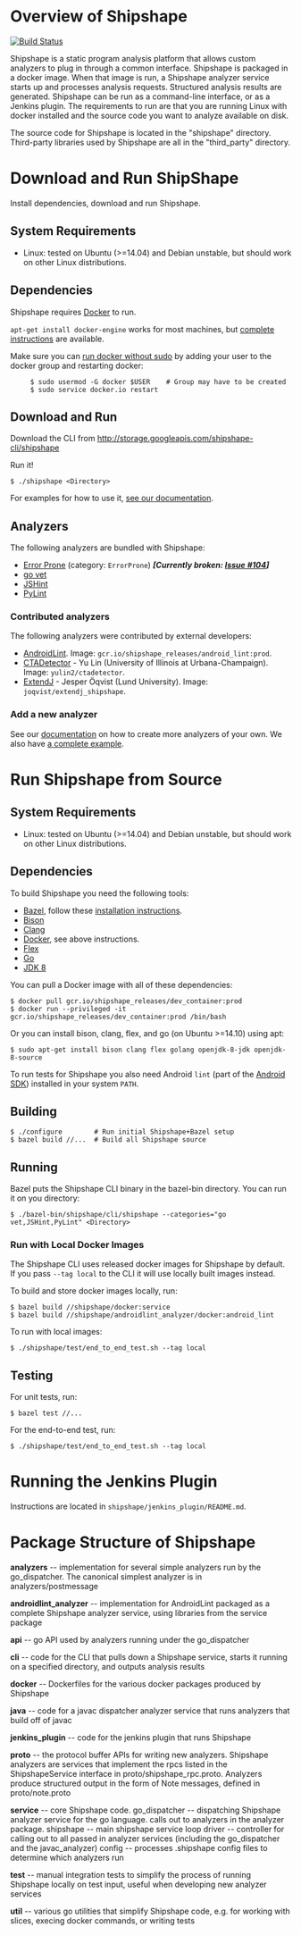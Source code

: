 # Overview of Shipshape #

[![Build Status](https://travis-ci.org/google/shipshape.svg?branch=master)](https://travis-ci.org/google/shipshape)

Shipshape is a static program analysis platform that allows custom analyzers to
plug in through a common interface. Shipshape is packaged in a docker image.
When that image is run, a Shipshape analyzer service starts up and processes
analysis requests. Structured analysis results are generated. Shipshape can be
run as a command-line interface, or as a Jenkins plugin. The requirements to run
are that you are running Linux with docker installed and the source code you want
to analyze available on disk.

The source code for Shipshape is located in the "shipshape" directory.
Third-party libraries used by Shipshape are all in the "third_party" directory.

# Download and Run ShipShape #
Install dependencies, download and run Shipshape.

## System Requirements ##
* Linux: tested on Ubuntu (>=14.04) and Debian unstable, but should work on other Linux distributions.

## Dependencies ##
Shipshape requires [Docker](https://docs.docker.com/docker/userguide/) to run.
  
  `apt-get install docker-engine` works for most machines, but [complete
  instructions](https://docs.docker.com/installation) are available.
  
  Make sure you can [run docker without sudo](https://docs.docker.com/articles/basics) by adding your user to the docker
group and restarting docker:

         $ sudo usermod -G docker $USER    # Group may have to be created
         $ sudo service docker.io restart

## Download and Run ##

Download the CLI from http://storage.googleapis.com/shipshape-cli/shipshape

Run it!

```
$ ./shipshape <Directory>
```

For examples for how to use it, [see our
documentation](https://github.com/google/shipshape/blob/master/shipshape/docs/run-cli.md).

## Analyzers ##

The following analyzers are bundled with Shipshape:

* [Error Prone](https://github.com/google/error-prone) (category: `ErrorProne`) ***[Currently broken: [Issue #104](https://github.com/google/shipshape/issues/104)]***
* [go vet](https://godoc.org/golang.org/x/tools/cmd/vet)
* [JSHint](http://www.jshint.com/)
* [PyLint](http://www.pylint.org/ )

### Contributed analyzers ###

The following analyzers were contributed by external developers:

* [AndroidLint](http://tools.android.com/tips/lint). Image: `gcr.io/shipshape_releases/android_lint:prod`.
* [CTADetector](http://mir.cs.illinois.edu/~yulin2/CTADetector) - Yu Lin (University of Illinois at Urbana-Champaign). Image: `yulin2/ctadetector`.
* [ExtendJ](https://github.com/google/simplecfg) - Jesper Öqvist (Lund University). Image: `joqvist/extendj_shipshape`.

### Add a new analyzer

See our
[documentation](https://github.com/google/shipshape/blob/master/shipshape/docs/add-an-analyzer.md) on how to create more analyzers of your own. We also have [a complete example](https://github.com/google/shipshape/tree/master/shipshape/androidlint_analyzer/README.md).

# Run Shipshape from Source #

## System Requirements ##
* Linux: tested on Ubuntu (>=14.04) and Debian unstable, but should work on other Linux distributions.

## Dependencies ##
To build Shipshape you need the following tools:

* [Bazel](http://bazel.io), follow these [installation
  instructions](http://bazel.io/docs/install.html).
* [Bison](https://www.gnu.org/software/bison/)
* [Clang](http://llvm.org/releases/download.html)
* [Docker](https://docs.docker.com/docker/userguide), see above instructions.
* [Flex](http://flex.sourceforge.net/)
* [Go](http://golang.org/doc/install)
* [JDK 8](http://docs.oracle.com/javase/8/docs/technotes/guides/install/install_overview.html)

You can pull a Docker image with all of these dependencies:
```
$ docker pull gcr.io/shipshape_releases/dev_container:prod
$ docker run --privileged -it gcr.io/shipshape_releases/dev_container:prod /bin/bash
```

Or you can install bison, clang, flex, and go (on Ubuntu >=14.10) using apt:
```
$ sudo apt-get install bison clang flex golang openjdk-8-jdk openjdk-8-source
```

To run tests for Shipshape you also need Android `lint` (part of the [Android SDK](https://developer.android.com/sdk/index.html)) installed in your system `PATH`.

## Building ##

```
$ ./configure        # Run initial Shipshape+Bazel setup
$ bazel build //...  # Build all Shipshape source
```

## Running ##

Bazel puts the Shipshape CLI binary in the bazel-bin directory. You can run it
on you directory:

```
$ ./bazel-bin/shipshape/cli/shipshape --categories="go vet,JSHint,PyLint" <Directory>
```

### Run with Local Docker Images ###

The Shipshape CLI uses released docker images for Shipshape by default. If you
pass `--tag local` to the CLI it will use locally built images instead.

To build and store docker images locally, run:

```
$ bazel build //shipshape/docker:service
$ bazel build //shipshape/androidlint_analyzer/docker:android_lint
```

To run with local images:

```
$ ./shipshape/test/end_to_end_test.sh --tag local
```

## Testing ##

For unit tests, run:

```
$ bazel test //...
```

For the end-to-end test, run:

```
$ ./shipshape/test/end_to_end_test.sh --tag local
```

# Running the Jenkins Plugin #

Instructions are located in `shipshape/jenkins_plugin/README.md`.


# Package Structure of Shipshape #

**analyzers** -- implementation for several simple analyzers run by the
  go_dispatcher. The canonical simplest analyzer is in analyzers/postmessage

**androidlint_analyzer** -- implementation for AndroidLint packaged as a complete
  Shipshape analyzer service, using libraries from the service package

**api** -- go API used by analyzers running under the go_dispatcher

**cli** -- code for the CLI that pulls down a Shipshape service, starts it running
  on a specified directory, and outputs analysis results

**docker** -- Dockerfiles for the various docker packages produced by Shipshape

**java** -- code for a javac dispatcher analyzer service that runs analyzers that
  build off of javac

**jenkins_plugin** -- code for the jenkins plugin that runs Shipshape

**proto** -- the protocol buffer APIs for writing new analyzers. Shipshape analyzers
  are services that implement the rpcs listed in the ShipshapeService interface
  in proto/shipshape_rpc.proto. Analyzers produce structured output in the form
  of Note messages, defined in proto/note.proto

**service** -- core Shipshape code.
  go_dispatcher -- dispatching Shipshape analyzer service for the go language.
    calls out to analyzers in the analyzer package.
  shipshape -- main shipshape service loop
  driver -- controller for calling out to all passed in analyzer services
    (including the go_dispatcher and the javac_analyzer)
  config -- processes .shipshape config files to determine which analyzers run

**test** -- manual integration tests to simplify the process of running Shipshape 
  locally on test input, useful when developing new analyzer services

**util** -- various go utilities that simplify Shipshape code, e.g. for working with
  slices, execing docker commands, or writing tests
